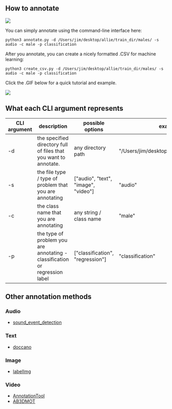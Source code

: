 ## How to annotate

![](https://github.com/jim-schwoebel/allie/blob/master/annotation/helpers/assets/label.png)

You can simply annotate using the command-line interface here:

```python3
python3 annotate.py -d /Users/jim/desktop/allie/train_dir/males/ -s audio -c male -p classification
```

After you annotate, you can create a nicely formatted .CSV for machine learning:

```python3
python3 create_csv.py -d /Users/jim/desktop/allie/train_dir/males/ -s audio -c male -p classification
```

Click the .GIF below for a quick tutorial and example.

[![](https://github.com/jim-schwoebel/allie/blob/master/annotation/helpers/annotation.gif)](https://drive.google.com/file/d/1Xn7A61XWY8oCAfMmjSMpwEjvItiNp5ev/view?usp=sharing)

## What each CLI argument represents
| CLI argument | description | possible options | example |
|------|------|------|------|
| -d | the specified directory full of files that you want to annotate. | any directory path | "/Users/jim/desktop/allie/train_dir/males/" |
| -s | the file type / type of problem that you are annotating | ["audio", "text", "image", "video"] | "audio" | 
| -c | the class name that you are annotating | any string / class name | "male" | 
| -p | the type of problem you are annotating - classification or regression label | ["classification", "regression"] | "classification" | 

## Other annotation methods

### Audio 
* [sound_event_detection](https://github.com/jim-schwoebel/sound_event_detection/tree/94da2fe402ef330e0b6dc9ed41b59b0902e67842)
### Text 
* [doccano](https://github.com/doccano/doccano)
### Image 
* [labelImg](https://github.com/tzutalin/labelImg/tree/c1c1dbef315df52daad9b22a418c2e832b60dae5) 
### Video
* [AnnotationTool](https://github.com/ElbitSystems/AnnotationTool)
* [AB3DMOT](https://github.com/xinshuoweng/AB3DMOT)
